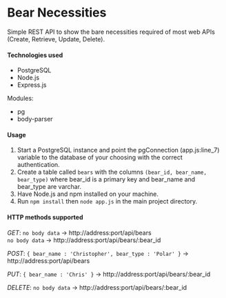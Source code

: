 Bear Necessities
================

Simple REST API to show the bare necessities required of most web APIs (Create, Retrieve, Update, Delete).

#### Technologies used
* PostgreSQL
* Node.js
* Express.js

Modules:
* pg
* body-parser

#### Usage
1. Start a PostgreSQL instance and point the pgConnection (app.js:line_7) variable to the database of your choosing with the correct authentication.
2. Create a table called `bears` with the columns `(bear_id, bear_name, bear_type)` where bear_id is a primary key and bear_name and bear_type are varchar.
3. Have Node.js and npm installed on your machine.
4. Run `npm install` then `node app.js` in the main project directory.

#### HTTP methods supported
*GET*:
`no body data` -> http://address:port/api/bears  
`no body data` -> http://address:port/api/bears/:bear_id

*POST*:
`{ bear_name : 'Christopher', bear_type : 'Polar' }` -> http://address:port/api/bears

*PUT*:
`{ bear_name : 'Chris' }` -> http://address:port/api/bears/:bear_id

*DELETE*:
`no body data` -> http://address:port/api/bears/:bear_id
